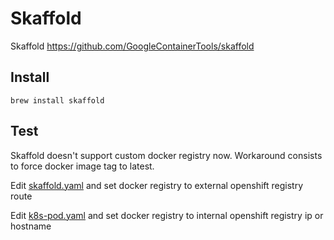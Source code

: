 # Skaffold

Skaffold <https://github.com/GoogleContainerTools/skaffold>

## Install

`brew install skaffold`

## Test

Skaffold doesn't support custom docker registry now. Workaround consists to force docker image tag to latest.

Edit [skaffold.yaml](./skaffold.yaml) and set docker registry to external openshift registry route

Edit [k8s-pod.yaml](./k8s-pod.yaml) and set docker registry to internal openshift registry ip or hostname